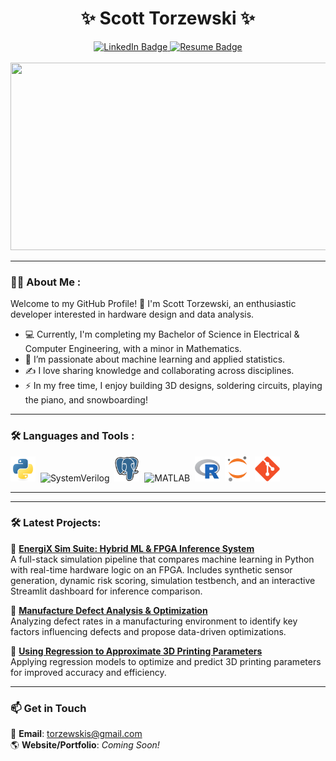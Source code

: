 <div align="center">
  <h1>✨ Scott Torzewski ✨</h1>
</div>

<div id="badges" align="center">
  <a href="https://linkedin.com/in/scott-torzewski/" target="_blank">
    <img src="https://img.shields.io/badge/LinkedIn-blue?style=for-the-badge&logo=linkedin&logoColor=white" alt="LinkedIn Badge"/>
  </a>
  <a href="https://github.com/ScottTorzewski/ScottTorzewski/raw/main/Electrical & Computer Engineering Resume.docx (5).pdf" download>
    <img src="https://img.shields.io/badge/Resume-gold?style=for-the-badge&logo=adobeacrobatreader&logoColor=white" alt="Resume Badge"/>
  </a>
</div>

<br>

<div align="center">
  <img src="https://media.giphy.com/media/l378c04F2fjeZ7vH2/giphy.gif" width="600" height="300"/>
</div>

---

### :man_technologist: About Me :

Welcome to my GitHub Profile! 👋
I'm Scott Torzewski, an enthusiastic developer interested in hardware design and data analysis.

- 💻 Currently, I'm completing my Bachelor of Science in Electrical & Computer Engineering, with a minor in Mathematics.
- 👀 I’m passionate about machine learning and applied statistics.
- ✍️ I love sharing knowledge and collaborating across disciplines.
- ⚡  In my free time, I enjoy building 3D designs, soldering circuits, playing the piano, and snowboarding!

<!---
ScottTorzewski/ScottTorzewski is a ✨ special ✨ repository because its `README.md` (this file) appears on your GitHub profile.
You can click the Preview link to take a look at your changes.
--->

---

### :hammer_and_wrench: Languages and Tools :

<div>
  <img src="https://github.com/devicons/devicon/blob/master/icons/python/python-original.svg" title="Python" alt="Python" width="40" height="40"/>&nbsp;
  <img src="https://raw.githubusercontent.com/file-icons/icons/master/svg/VHDL.svg" title="SystemVerilog" alt="SystemVerilog" width="40" height="40"/>&nbsp;
  <img src="https://github.com/devicons/devicon/blob/master/icons/postgresql/postgresql-original.svg" title="SQL" alt="SQL" width="40" height="40"/>&nbsp;
  <img src="https://upload.wikimedia.org/wikipedia/commons/2/21/Matlab_Logo.png" title="MATLAB" alt="MATLAB" width="40" height="40"/>&nbsp;
  <img src="https://github.com/devicons/devicon/blob/master/icons/r/r-original.svg" title="R" alt="R" width="40" height="40"/>&nbsp;
  <img src="https://github.com/devicons/devicon/blob/master/icons/jupyter/jupyter-original.svg" title="Jupyter Notebook" alt="Jupyter Notebook" width="40" height="40"/>&nbsp;
  <img src="https://github.com/devicons/devicon/blob/master/icons/git/git-original.svg" title="Git" alt="Git" width="40" height="40"/>&nbsp;
</div>

---

---

### 🛠️ Latest Projects:

🔹 **[EnergiX Sim Suite: Hybrid ML & FPGA Inference System](https://github.com/ScottTorzewski/energiX-sim)**  
  A full-stack simulation pipeline that compares machine learning in Python with real-time hardware logic on an FPGA. Includes synthetic sensor generation, dynamic risk scoring, simulation testbench, and an interactive Streamlit dashboard for inference comparison.

🔹 **[Manufacture Defect Analysis & Optimization](https://github.com/ScottTorzewski/Manufacture-Defect-ML-Project)**  
  Analyzing defect rates in a manufacturing environment to identify key factors influencing defects and propose data-driven optimizations.

🔹 **[Using Regression to Approximate 3D Printing Parameters](https://github.com/ScottTorzewski/3D-Printing-ML-Project)**  
  Applying regression models to optimize and predict 3D printing parameters for improved accuracy and efficiency.

---

  ### 📫 Get in Touch  
📩 **Email**: torzewskis@gmail.com  
🌎 **Website/Portfolio**: *Coming Soon!*  

